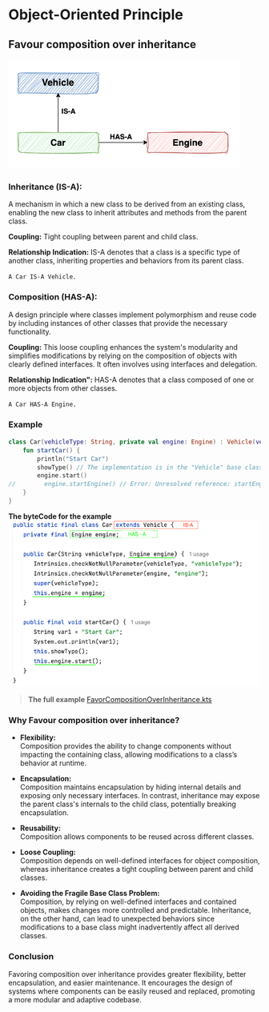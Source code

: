 # Object-Oriented Principle

## **Favour composition over inheritance**

![](../res/isa-hasa.png)
### Inheritance (IS-A):

A mechanism in which a new class to be derived from an existing class, enabling the new class to inherit attributes and methods from the parent class.

**Coupling:** Tight coupling between parent and child class.

**Relationship Indication:** IS-A denotes that a class is a specific type of another class, inheriting properties and behaviors from its parent class.

`A Car IS-A Vehicle.`


### Composition (HAS-A):

A design principle where classes implement polymorphism and reuse code by including instances of other classes that provide the necessary functionality.

**Coupling:** This loose coupling enhances the system's modularity and simplifies modifications by relying on the composition of objects with clearly defined interfaces. It often involves using interfaces and delegation.

**Relationship Indication":** HAS-A denotes that a class composed of one or more objects from other classes.

`A Car HAS-A Engine.`

### Example 
```kotlin
class Car(vehicleType: String, private val engine: Engine) : Vehicle(vehicleType) {
    fun startCar() {
        println("Start Car")
        showType() // The implementation is in the "Vehicle" base class
        engine.start()
//        engine.startEngine() // Error: Unresolved reference: startEngine. Use only funs from interface.
    }
}

```

**The byteCode for the example**
![isa-hasa-bytecode.png](../res/isa-hasa-bytecode.png)


> **The full example** [FavorCompositionOverInheritance.kts](..%2F..%2F..%2F..%2FLibrary%2FApplication%20Support%2FGoogle%2FAndroidStudio2024.1%2Fscratches%2FFavorCompositionOverInheritance.kts)


### Why Favour composition over inheritance?
* **Flexibility:**\
  Composition provides the ability to change components without impacting the containing class, allowing modifications to a class’s behavior at runtime.

* **Encapsulation:**\
  Composition maintains encapsulation by hiding internal details and exposing only necessary interfaces. In contrast, inheritance may expose the parent class's internals to the child class, potentially breaking encapsulation.

* **Reusability:**\
  Composition allows components to be reused across different classes.

* **Loose Coupling:**\
  Composition depends on well-defined interfaces for object composition, whereas inheritance creates a tight coupling between parent and child classes.

* **Avoiding the Fragile Base Class Problem:**\
  Composition, by relying on well-defined interfaces and contained objects, makes changes more controlled and predictable. Inheritance, on the other hand, can lead to unexpected behaviors since modifications to a base class might inadvertently affect all derived classes.


### **Conclusion**

Favoring composition over inheritance provides greater flexibility, better encapsulation, and easier maintenance. It encourages the design of systems where components can be easily reused and replaced, promoting a more modular and adaptive codebase.
